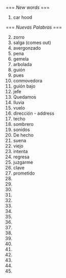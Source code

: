 === *New words* ===

1. car hood

=== *Nuevas Palabras* ===

2. zorro
3. salga (comes out)
4. avergonzado
5. pena
6. gemela
7. arbolada
8. guión
9. pues
10. conmovedora
11. guión bajo
12. jefe
13. Quedamos
14. lluvia
15. vuelo
16. dirección - address
17. techo
18. sombrero
19. sonidos
20. De hecho
21. suena
22. viejo
23. intenta
24. regresa
25. juzgarme
26. clave
27. prometido
28. 
29. 
30. 
31. 
32. 
33. 
34. 
35. 
36. 
37. 
38. 
39. 
40. 
41. 
42. 
43. 
44. 
45. 
